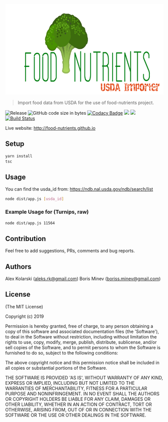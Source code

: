 <p align="center">
  <img width="706" height="288" src="https://raw.githubusercontent.com/food-nutrients/usda-importer/master/assets/logo.png?raw=true" alt="Food Nutrients logo">
</p>

> Import food data from USDA for the use of food-nutrients project.

![Release](https://img.shields.io/github/release/food-nutrients/usda-importer.svg) ![GitHub code size in bytes](https://img.shields.io/github/languages/code-size/food-nutrients/usda-importer.svg) [![Codacy Badge](https://api.codacy.com/project/badge/Grade/5577ca26a54746038b56c9bddbaa335c)](https://www.codacy.com/app/kolarski/usda-importer?utm_source=github.com&utm_medium=referral&utm_content=food-nutrients/usda-importer&utm_campaign=Badge_Grade)
<a href="https://codeclimate.com/github/food-nutrients/usda-importer/maintainability"><img src="https://api.codeclimate.com/v1/badges/18c12d31d2b2e97d41df/maintainability" /></a>
<a href="https://codeclimate.com/github/food-nutrients/usda-importer/test_coverage"><img src="https://api.codeclimate.com/v1/badges/18c12d31d2b2e97d41df/test_coverage" /></a> [![Build Status](https://travis-ci.org/food-nutrients/usda-importer.svg?branch=master)](https://travis-ci.org/food-nutrients/usda-importer)

Live website: <http://food-nutrients.github.io>

## Setup

```bash
yarn install
tsc
```

## Usage

You can find the usda_id from: <https://ndb.nal.usda.gov/ndb/search/list>

```bash
node dist/app.js [usda_id]
```

### Example Usage for (Turnips, raw)

```bash
node dist/app.js 11564
```

## Contribution

Feel free to add suggestions, PRs, comments and bug reports.

## Authors

Alex Kolarski (aleks.rk@gmail.com)
Boris Minev (boriss.minev@gmail.com)

## License

(The MIT License)

Copyright (c) 2019

Permission is hereby granted, free of charge, to any person obtaining
a copy of this software and associated documentation files (the
'Software'), to deal in the Software without restriction, including
without limitation the rights to use, copy, modify, merge, publish,
distribute, sublicense, and/or sell copies of the Software, and to
permit persons to whom the Software is furnished to do so, subject to
the following conditions:

The above copyright notice and this permission notice shall be
included in all copies or substantial portions of the Software.

THE SOFTWARE IS PROVIDED 'AS IS', WITHOUT WARRANTY OF ANY KIND,
EXPRESS OR IMPLIED, INCLUDING BUT NOT LIMITED TO THE WARRANTIES OF
MERCHANTABILITY, FITNESS FOR A PARTICULAR PURPOSE AND NONINFRINGEMENT.
IN NO EVENT SHALL THE AUTHORS OR COPYRIGHT HOLDERS BE LIABLE FOR ANY
CLAIM, DAMAGES OR OTHER LIABILITY, WHETHER IN AN ACTION OF CONTRACT,
TORT OR OTHERWISE, ARISING FROM, OUT OF OR IN CONNECTION WITH THE
SOFTWARE OR THE USE OR OTHER DEALINGS IN THE SOFTWARE.
